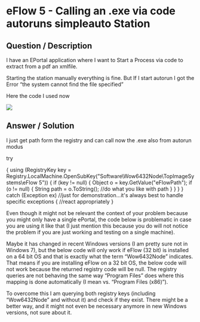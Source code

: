 # **eFlow 5 - Calling an .exe via code autoruns simpleauto Station** #

## **Question / Description** ##

I have an EPortal application where I want to Start a Process via code to extract from a pdf an xmlfile.

Starting the station manually everything is fine. But If I start autorun I got the Error “the system cannot find the file specified”

Here the code I used now 

![](http://i.imgur.com/d3xWUdF.jpg)


## **Answer / Solution** ##

 I just get path form the registry and can call now the .exe also from autorun modus

try

{
    using (RegistryKey key = Registry.LocalMachine.OpenSubKey("Software\\Wow6432Node\\TopImageSystems\\eFlow 5"))
    {
        if (key != null)
        {
            Object o = key.GetValue("eFlowPath");
            if (o != null)
            {
                String path = o.ToString();
                //do what you like with path
            }
        }
    }
}
catch (Exception ex)  //just for demonstration...it's always best to handle specific exceptions
{
    //react appropriately
}

Even though it might not be relevant the context of your problem because you might only have a single ePortal, the code below is problematic in case you are using it like that (I just mention this because you do will not notice the problem if you are just working and testing on a single machine).

Maybe it has changed in recent Windows versions (I am pretty sure not in Windows 7), but the below code will only work if eFlow (32 bit) is installed on a 64 bit OS and that is exactly what the term “Wow6432Node” indicates. That means if you are installing eFlow on a 32 bit OS, the below code will not work because the returned registry code will be null. The registry queries are not behaving the same way “Program Files” does where this mapping is done automatically (I mean vs. “Program Files (x86)”).

To overcome this I am querying both registry keys (including “Wow6432Node” and without it) and check if they exist. There might be a better way, and it might not even be necessary anymore in new Windows versions, not sure about it.
